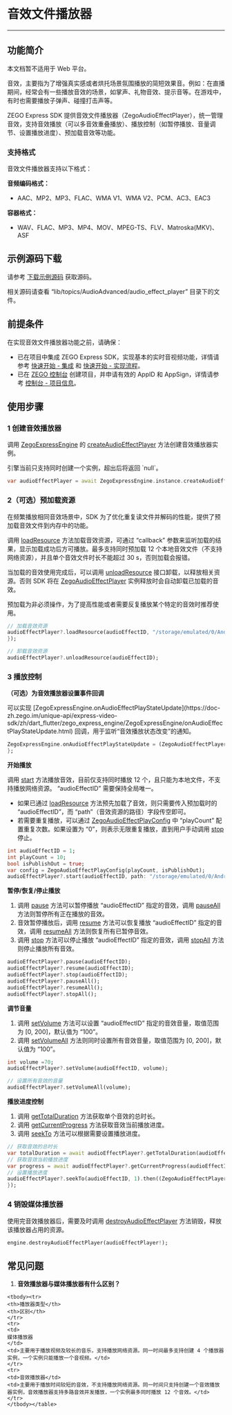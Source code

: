 # 音效文件播放器

- - -

## 功能简介

<Warning title="注意">

本文档暂不适用于 Web 平台。

</Warning>


音效，主要指为了增强真实感或者烘托场景氛围播放的简短效果音。例如：在直播期间，经常会有一些播放音效的场景，如掌声、礼物音效、提示音等。在游戏中，有时也需要播放子弹声、碰撞打击声等。

ZEGO Express SDK 提供音效文件播放器（ZegoAudioEffectPlayer），统一管理音效，支持音效播放（可以多音效重叠播放）、播放控制（如暂停播放、音量调节、设置播放进度）、预加载音效等功能。


### 支持格式

音效文件播放器支持以下格式：

**音频编码格式：**
- AAC、MP2、MP3、FLAC、WMA V1、WMA V2、PCM、AC3、EAC3

**容器格式：**
- WAV、FLAC、MP3、MP4、MOV、MPEG-TS、FLV、Matroska(MKV)、ASF

<Content />

## 示例源码下载

请参考 [下载示例源码](https://doc-zh.zego.im/article/17152) 获取源码。

相关源码请查看 “lib/topics/AudioAdvanced/audio_effect_player” 目录下的文件。

## 前提条件

在实现音效文件播放器功能之前，请确保：

- 已在项目中集成 ZEGO Express SDK，实现基本的实时音视频功能，详情请参考 [快速开始 - 集成](https://doc-zh.zego.im/article/17151) 和 [快速开始 - 实现流程](https://doc-zh.zego.im/article/17184)。
- 已在 [ZEGO 控制台](https://console.zego.im) 创建项目，并申请有效的 AppID 和 AppSign，详情请参考 [控制台 - 项目信息](/console/project-info)。


## 使用步骤

### 1 创建音效播放器

调用 [ZegoExpressEngine](https://doc-zh.zego.im/unique-api/express-video-sdk/zh/dart_flutter/zego_express_engine/ZegoExpressEngine-class.html) 的 [createAudioEffectPlayer](https://doc-zh.zego.im/unique-api/express-video-sdk/zh/dart_flutter/zego_express_engine/ZegoExpressEngineAudioEffectPlayer/createAudioEffectPlayer.html) 方法创建音效播放器实例。

<Warning title="注意">
引擎当前只支持同时创建一个实例，超出后将返回 `null`。
</Warning>



```dart
var audioEffectPlayer = await ZegoExpressEngine.instance.createAudioEffectPlayer();
```
### 2（可选）预加载资源

<Accordion title="预加载资源" defaultOpen="false">
在频繁播放相同音效场景中，SDK 为了优化重复读文件并解码的性能，提供了预加载音效文件到内存中的功能。

调用  [loadResource](https://doc-zh.zego.im/unique-api/express-video-sdk/zh/dart_flutter/zego_express_engine/ZegoAudioEffectPlayer/loadResource.html) 方法加载音效资源，可通过 “callback” 参数来监听加载的结果，显示加载成功后方可播放。最多支持同时预加载 12 个本地音效文件（不支持网络资源），并且单个音效文件时长不能超过 30 s，否则加载会报错。

当加载的音效使用完成后，可以调用 [unloadResource](https://doc-zh.zego.im/unique-api/express-video-sdk/zh/dart_flutter/zego_express_engine/ZegoAudioEffectPlayer/unloadResource.html) 接口卸载，以释放相关资源。否则 SDK 将在 [ZegoAudioEffectPlayer](https://doc-zh.zego.im/unique-api/express-video-sdk/zh/dart_flutter/zego_express_engine/ZegoAudioEffectPlayer-class.html) 实例释放时会自动卸载已加载的音效。

<Note title="说明">

预加载为非必须操作，为了提高性能或者需要反复播放某个特定的音效时推荐使用。

</Note>



```dart
// 加载音效资源
audioEffectPlayer?.loadResource(audioEffectID, "/storage/emulated/0/Android/data/im.zego.express.example.video/files/3-s.mp3").then((ZegoAudioEffectPlayerLoadResourceResult result) {
});

// 卸载音效资源
audioEffectPlayer?.unloadResource(audioEffectID);
```
</Accordion>

### 3 播放控制

**（可选）为音效播放器设置事件回调**

<Accordion title="音效播放器事件回调设置" defaultOpen="false">
可以实现 [ZegoExpressEngine.onAudioEffectPlayStateUpdate](https://doc-zh.zego.im/unique-api/express-video-sdk/zh/dart_flutter/zego_express_engine/ZegoExpressEngine/onAudioEffectPlayStateUpdate.html) 回调，用于监听“音效播放状态改变”的通知。

```dart
ZegoExpressEngine.onAudioEffectPlayStateUpdate = (ZegoAudioEffectPlayer audioEffectPlayer, int audioEffectID, ZegoAudioEffectPlayState state, int errorCode) {
};
```
</Accordion>


**开始播放**

调用 [start](https://doc-zh.zego.im/unique-api/express-video-sdk/zh/dart_flutter/zego_express_engine/ZegoAudioEffectPlayer/start.html) 方法播放音效，目前仅支持同时播放 12 个，且只能为本地文件，不支持播放网络资源。 “audioEffectID” 需要保持全局唯一。

* 如果已通过 [loadResource](https://doc-zh.zego.im/unique-api/express-video-sdk/zh/dart_flutter/zego_express_engine/ZegoAudioEffectPlayer/loadResource.html) 方法预先加载了音效，则只需要传入预加载时的 “audioEffectID”，而 “path”（音效资源的路径）字段传空即可。
* 若需要重复播放，可以通过 [ZegoAudioEffectPlayConfig](https://doc-zh.zego.im/unique-api/express-video-sdk/zh/dart_flutter/zego_express_engine/ZegoAudioEffectPlayConfig-class.html) 中 “playCount” 配置重复次数。如果设置为 “0”，则表示无限重复播放，直到用户手动调用 [stop](https://doc-zh.zego.im/article/api?doc=Express_Video_SDK_API~Java_android~class~im-zego-zegoexpress-zego-audio-effect-player#stop) 停止。

```dart
int audioEffectID = 1;
int playCount = 10;
bool isPublishOut = true;
var config = ZegoAudioEffectPlayConfig(playCount, isPublishOut);
audioEffectPlayer?.start(audioEffectID, path: "/storage/emulated/0/Android/data/im.zego.express.example.video/files/3-s.mp3", config: config);

```

**暂停/恢复/停止播放**

1. 调用 [pause](https://doc-zh.zego.im/unique-api/express-video-sdk/zh/dart_flutter/zego_express_engine/ZegoAudioEffectPlayer/pause.html) 方法可以暂停播放 “audioEffectID” 指定的音效，调用 [pauseAll](https://doc-zh.zego.im/unique-api/express-video-sdk/zh/dart_flutter/zego_express_engine/ZegoAudioEffectPlayer/pauseAll.html) 方法则暂停所有正在播放的音效。
2. 音效暂停播放后，调用 [resume](https://doc-zh.zego.im/unique-api/express-video-sdk/zh/dart_flutter/zego_express_engine/ZegoAudioEffectPlayer/resume.html) 方法可以恢复播放 “audioEffectID” 指定的音效，调用 [resumeAll](https://doc-zh.zego.im/unique-api/express-video-sdk/zh/dart_flutter/zego_express_engine/ZegoAudioEffectPlayer/resumeAll.html) 方法则恢复所有已暂停音效。
3. 调用 [stop](https://doc-zh.zego.im/unique-api/express-video-sdk/zh/dart_flutter/zego_express_engine/ZegoAudioEffectPlayer/stop.html) 方法可以停止播放 “audioEffectID” 指定的音效，调用 [stopAll](https://doc-zh.zego.im/unique-api/express-video-sdk/zh/dart_flutter/zego_express_engine/ZegoAudioEffectPlayer/stopAll.html) 方法则停止播放所有音效。

```dart
audioEffectPlayer?.pause(audioEffectID);
audioEffectPlayer?.resume(audioEffectID);
audioEffectPlayer?.stop(audioEffectID);
audioEffectPlayer?.pauseAll();
audioEffectPlayer?.resumeAll();
audioEffectPlayer?.stopAll();
```

**调节音量**

1. 调用 [setVolume](https://doc-zh.zego.im/unique-api/express-video-sdk/zh/dart_flutter/zego_express_engine/ZegoAudioEffectPlayer/setVolume.html) 方法可以设置 “audioEffectID” 指定的音效音量，取值范围为 [0, 200]，默认值为 “100”。
2. 调用 [setVolumeAll](https://doc-zh.zego.im/unique-api/express-video-sdk/zh/dart_flutter/zego_express_engine/ZegoAudioEffectPlayer/setVolumeAll.html) 方法则同时设置所有音效音量，取值范围为 [0, 200]，默认值为 “100”。

```dart
int volume =70;
audioEffectPlayer?.setVolume(audioEffectID, volume);

// 设置所有音效的音量
audioEffectPlayer?.setVolumeAll(volume);
```

**播放进度控制**

1. 调用 [getTotalDuration](https://doc-zh.zego.im/unique-api/express-video-sdk/zh/dart_flutter/zego_express_engine/ZegoAudioEffectPlayer/getTotalDuration.html) 方法获取单个音效的总时长。
2. 调用 [getCurrentProgress](https://doc-zh.zego.im/unique-api/express-video-sdk/zh/dart_flutter/zego_express_engine/ZegoAudioEffectPlayer/getCurrentProgress.html) 方法获取音效当前播放进度。
3. 调用 [seekTo](https://doc-zh.zego.im/unique-api/express-video-sdk/zh/dart_flutter/zego_express_engine/ZegoAudioEffectPlayer/seekTo.html) 方法可以根据需要设置播放进度。

```dart
// 获取音效的总时长
var totalDuration = await audioEffectPlayer?.getTotalDuration(audioEffectID);
// 获取音效当前播放进度
var progress = await audioEffectPlayer?.getCurrentProgress(audioEffectID);
// 设置播放进度
audioEffectPlayer?.seekTo(audioEffectID, 1).then((ZegoAudioEffectPlayerSeekToResult result) {
});
```

### 4 销毁媒体播放器

使用完音效播放器后，需要及时调用 [destroyAudioEffectPlayer](https://doc-zh.zego.im/unique-api/express-video-sdk/zh/dart_flutter/zego_express_engine/ZegoExpressEngineAudioEffectPlayer/destroyAudioEffectPlayer.html) 方法销毁，释放该播放器占用的资源。

```dart
engine.destroyAudioEffectPlayer(audioEffectPlayer!);
```

## 常见问题

1. **音效播放器与媒体播放器有什么区别？**

<table>

    <tbody><tr>
    <th>播放器类型</th>
    <th>区别</th>
    </tr>
    <tr>
    <td>
    媒体播放器
    </td>
    <td>主要用于播放视频及较长的音乐，支持播放网络资源。同一时间最多支持创建 4 个播放器实例，一个实例只能播放一个音视频。</td>
    </tr>
    <tr>
    <td>音效播放器</td>
    <td>主要用于播放时间较短的音效，不支持播放网络资源。同一时间只支持创建一个音效播放器实例，音效播放器支持多路音效并发播放，一个实例最多同时播放 12 个音效。</td>
    </tr>
    </tbody></table>

<Content />

